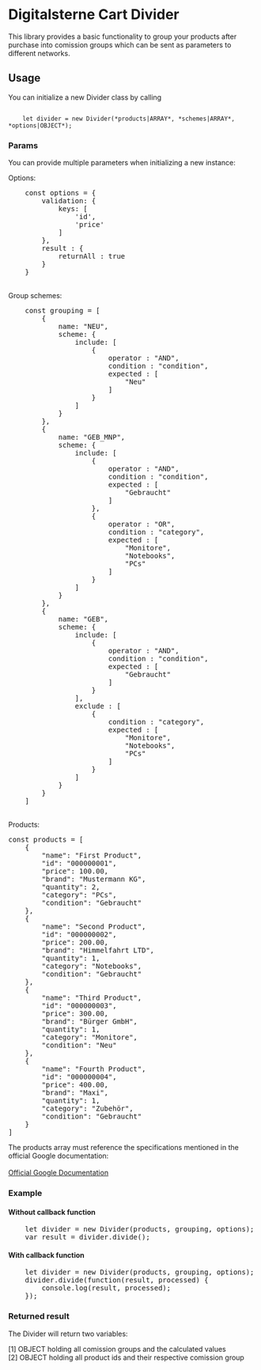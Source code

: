 # Digitalsterne Cart Divider

This library provides a basic functionality to group your products after purchase into comission groups which can be sent as parameters to different networks.

## Usage

You can initialize a new Divider class by calling

<code>
    let divider = new Divider(*products|ARRAY*, *schemes|ARRAY*, *options|OBJECT*);
</code>

### Params

You can provide multiple parameters when initializing a new instance:

Options:
<pre>
    const options = {
        validation: {
            keys: [
                'id',
                'price'
            ]
        },
        result : {
            returnAll : true
        }
    }
</pre>
<br>
Group schemes:
<pre>
    const grouping = [
        {
            name: "NEU",
            scheme: {
                include: [
                    {
                        operator : "AND",
                        condition : "condition",
                        expected : [
                            "Neu"
                        ]
                    }
                ]
            }
        },
        {
            name: "GEB_MNP",
            scheme: {
                include: [
                    {
                        operator : "AND",
                        condition : "condition",
                        expected : [
                            "Gebraucht"
                        ]
                    },
                    {
                        operator : "OR",
                        condition : "category",
                        expected : [
                            "Monitore",
                            "Notebooks",
                            "PCs"
                        ]
                    }
                ]
            }
        },
        {
            name: "GEB",
            scheme: {
                include: [
                    {
                        operator : "AND",
                        condition : "condition",
                        expected : [
                            "Gebraucht"
                        ]
                    }
                ],
                exclude : [
                    {
                        condition : "category",
                        expected : [
                            "Monitore",
                            "Notebooks",
                            "PCs"
                        ]
                    }
                ]
            }
        }
    ]
</pre>
<br>
Products:
<pre>
const products = [
    {
        "name": "First Product",
        "id": "000000001",
        "price": 100.00,
        "brand": "Mustermann KG",
        "quantity": 2,
        "category": "PCs",
        "condition": "Gebraucht"
    },
    {
        "name": "Second Product",
        "id": "000000002",
        "price": 200.00,
        "brand": "Himmelfahrt LTD",
        "quantity": 1,
        "category": "Notebooks",
        "condition": "Gebraucht"
    },
    {
        "name": "Third Product",
        "id": "000000003",
        "price": 300.00,
        "brand": "Bürger GmbH",
        "quantity": 1,
        "category": "Monitore",
        "condition": "Neu"
    },
    {
        "name": "Fourth Product",
        "id": "000000004",
        "price": 400.00,
        "brand": "Maxi",
        "quantity": 1,
        "category": "Zubehör",
        "condition": "Gebraucht"
    }
]
</pre>

The products array must reference the specifications mentioned in the official Google documentation:
<br><br>
<a href="https://developers.google.com/analytics/devguides/collection/gtagjs/ecommerce">Official Google Documentation</a>

### Example

#### Without callback function

<pre>
    let divider = new Divider(products, grouping, options);
    var result = divider.divide();
</pre>

#### With callback function

<pre>
    let divider = new Divider(products, grouping, options);
    divider.divide(function(result, processed) {
        console.log(result, processed);
    });
</pre>

### Returned result

The Divider will return two variables:

[1] OBJECT holding all comission groups and the calculated values<br>
[2] OBJECT holding all product ids and their respective comission group